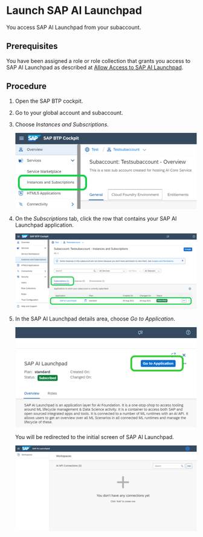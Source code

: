 <!-- loiocea3f3b4d2ec48bcb3a033bd03989d6e -->

# Launch SAP AI Launchpad

You access SAP AI Launchpad from your subaccount.



<a name="loiocea3f3b4d2ec48bcb3a033bd03989d6e__prereq_n1d_v1h_rrb"/>

## Prerequisites

You have been assigned a role or role collection that grants you access to SAP AI Launchpad as described at [Allow Access to SAP AI Launchpad](allow-access-to-sap-ai-launchpad-8c84776.md).



## Procedure

1.  Open the SAP BTP cockpit.

2.  Go to your global account and subaccount.

3.  Choose *Instances and Subscriptions*.

    ![](images/AIL_Instances_and_Subscriptions_4b47371.png)

4.  On the *Subscriptions* tab, click the row that contains your SAP AI Launchpad application.

    ![](images/AIL_Subscriptions_4f9a1d2.png)

5.  In the SAP AI Launchpad details area, choose *Go to Application*.

    ![](images/AIL_Go_to_Application_b6ff91c.png)

    You will be redirected to the initial screen of SAP AI Launchpad.

    ![](images/AIL_Initial_Interface_3743378.png)


